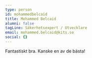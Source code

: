 ```yaml
---
type: person
id: mohammedbelcaid
title: Mohammed Belcaid
alumni: false
tagLine: Säkerhetsexpert / Utvecklare
email: mohammed.belcaid@kits.se
social: {}
---
```

Fantastiskt bra. Kanske en av de bästa!

